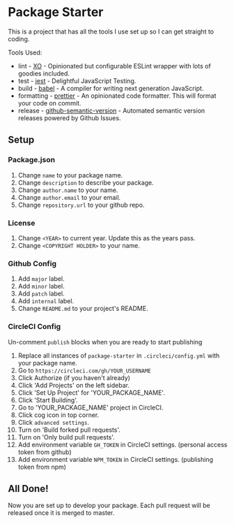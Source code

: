 # Package Starter

This is a project that has all the tools I use set up so I can get straight to coding.

Tools Used:

* lint - [XO](https://github.com/xojs/xo) - Opinionated but configurable ESLint wrapper with lots of goodies included.
* test - [jest](https://github.com/facebook/jest) - Delightful JavaScript Testing. 
* build - [babel](https://github.com/babel/babel) - A compiler for writing next generation JavaScript.
* formatting - [prettier](https://github.com/prettier/prettier) - An opinionated code formatter. This will format your code on commit.
* release - [github-semantic-version](https://github.com/ericclemmons/github-semantic-version) - Automated semantic version releases powered by Github Issues.

## Setup

### Package.json

1. Change `name` to your package name.
2. Change `description` to describe your package.
3. Change `author.name` to your name.
4. Change `author.email` to your email.
5. Change `repository.url` to your github repo.

### License

1. Change `<YEAR>` to current year. Update this as the years pass.
2. Change `<COPYRIGHT HOLDER>` to your name.

### Github Config

1. Add `major` label.
2. Add `minor` label.
3. Add `patch` label.
4. Add `internal` label.
5. Change `README.md` to your project's README.

### CircleCI Config

Un-comment `publish` blocks when you are ready to start publishing

1. Replace all instances of `package-starter` in `.circleci/config.yml` with your package name.
2. Go to `https://circleci.com/gh/YOUR_USERNAME`
3. Click Authorize (if you haven't already)
4. Click 'Add Projects' on the left sidebar.
5. Click 'Set Up Project' for 'YOUR_PACKAGE_NAME'.
6. Click 'Start Building'.
7. Go to 'YOUR_PACKAGE_NAME' project in CircleCI.
8. Click cog icon in top corner.
9. Click `advanced settings`.
10. Turn on 'Build forked pull requests'.
11. Turn on 'Only build pull requests'.
12. Add environment variable `GH_TOKEN` in CircleCI settings. (personal access token from github)
13. Add environment variable `NPM_TOKEN` in CircleCI settings. (publishing token from npm)

## All Done!

Now you are set up to develop your package. Each pull request will be released once it is merged to master.
